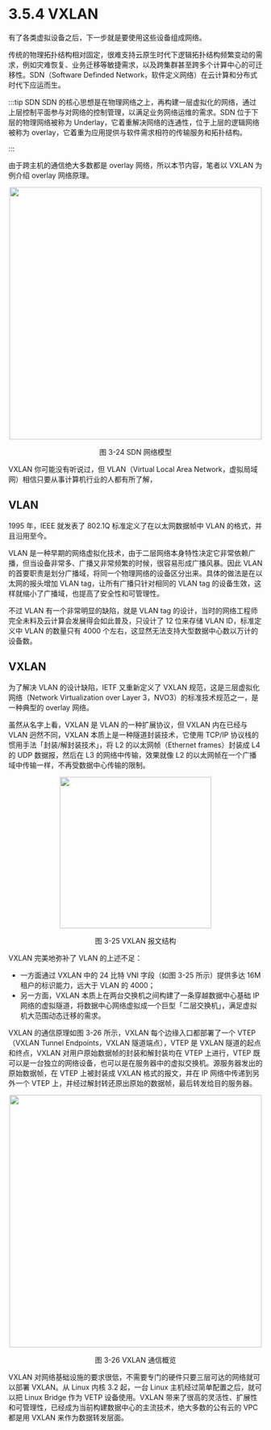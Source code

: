 # 3.5.4 VXLAN 

有了各类虚拟设备之后，下一步就是要使用这些设备组成网络。

传统的物理拓扑结构相对固定，很难支持云原生时代下逻辑拓扑结构频繁变动的需求，例如灾难恢复、业务迁移等敏捷需求，以及跨集群甚至跨多个计算中心的可迁移性。SDN（Software Definded Network，软件定义网络）在云计算和分布式时代下应运而生。

:::tip SDN
SDN 的核心思想是在物理网络之上，再构建一层虚拟化的网络，通过上层控制平面参与对网络的控制管理，以满足业务网络运维的需求。SDN 位于下层的物理网络被称为 Underlay，它着重解决网络的连通性，位于上层的逻辑网络被称为 overlay，它着重为应用提供与软件需求相符的传输服务和拓扑结构。

:::

由于跨主机的通信绝大多数都是 overlay 网络，所以本节内容，笔者以 VXLAN 为例介绍 overlay 网络原理。

<div  align="center">
	<img src="../assets/overlay.svg" width = "500"  align=center />
	<p>图 3-24 SDN 网络模型</p>
</div>

VXLAN 你可能没有听说过，但 VLAN（Virtual Local Area Network，虚拟局域网）相信只要从事计算机行业的人都有所了解，

## VLAN

1995 年，IEEE 就发表了 802.1Q 标准定义了在以太网数据帧中 VLAN 的格式，并且沿用至今。

VLAN 是一种早期的网络虚拟化技术，由于二层网络本身特性决定它非常依赖广播，但当设备非常多、广播又非常频繁的时候，很容易形成广播风暴。因此 VLAN 的首要职责是划分广播域，将同一个物理网络的设备区分出来。具体的做法是在以太网的报头增加 VLAN tag，让所有广播只针对相同的 VLAN tag 的设备生效，这样就缩小了广播域，也提高了安全性和可管理性。

不过 VLAN 有一个非常明显的缺陷，就是 VLAN tag 的设计，当时的网络工程师完全未料及云计算会发展得会如此普及，只设计了 12 位来存储 VLAN ID，标准定义中 VLAN 的数量只有 4000 个左右，这显然无法支持大型数据中心数以万计的设备数。


## VXLAN

为了解决 VLAN 的设计缺陷，IETF 又重新定义了 VXLAN 规范，这是三层虚拟化网络（Network Virtualization over Layer 3，NVO3）的标准技术规范之一，是一种典型的 overlay 网络。

虽然从名字上看，VXLAN 是 VLAN 的一种扩展协议，但 VXLAN 内在已经与 VLAN 迥然不同，VXLAN 本质上是一种隧道封装技术，它使用 TCP/IP 协议栈的惯用手法「封装/解封装技术」，将 L2 的以太网帧（Ethernet frames）封装成 L4 的 UDP 数据报，然后在 L3 的网络中传输，效果就像 L2 的以太网帧在一个广播域中传输一样，不再受数据中心传输的限制。

<div  align="center">
	<img src="../assets/vxlan-data.png" width = "300"  align=center />
	<p>图 3-25 VXLAN 报文结构</p>
</div>

VXLAN 完美地弥补了 VLAN 的上述不足：
- 一方面通过 VXLAN 中的 24 比特 VNI 字段（如图 3-25 所示）提供多达 16M 租户的标识能力，远大于 VLAN 的 4000；
- 另一方面，VXLAN 本质上在两台交换机之间构建了一条穿越数据中心基础 IP 网络的虚拟隧道，将数据中心网络虚拟成一个巨型「二层交换机」，满足虚拟机大范围动态迁移的需求。


VXLAN 的通信原理如图 3-26 所示，VXLAN 每个边缘入口都部署了一个 VTEP（VXLAN Tunnel Endpoints，VXLAN 隧道端点），VTEP 是 VXLAN 隧道的起点和终点，VXLAN 对用户原始数据帧的封装和解封装均在 VTEP 上进行，VTEP 既可以是一台独立的网络设备，也可以是在服务器中的虚拟交换机。源服务器发出的原始数据帧，在 VTEP 上被封装成 VXLAN 格式的报文，并在 IP 网络中传递到另外一个 VTEP 上，并经过解封转还原出原始的数据帧，最后转发给目的服务器。

<div  align="center">
	<img src="../assets/VXLAN.png" width = "500"  align=center />
	<p>图 3-26 VXLAN 通信概览</p>
</div>

VXLAN 对网络基础设施的要求很低，不需要专门的硬件只要三层可达的网络就可以部署 VXLAN。从 Linux 内核 3.2 起，一台 Linux 主机经过简单配置之后，就可以把 Linux Bridge 作为 VETP 设备使用。VXLAN 带来了很高的灵活性、扩展性和可管理性，已经成为当前构建数据中心的主流技术，绝大多数的公有云的 VPC 都是用 VXLAN 来作为数据转发层面。